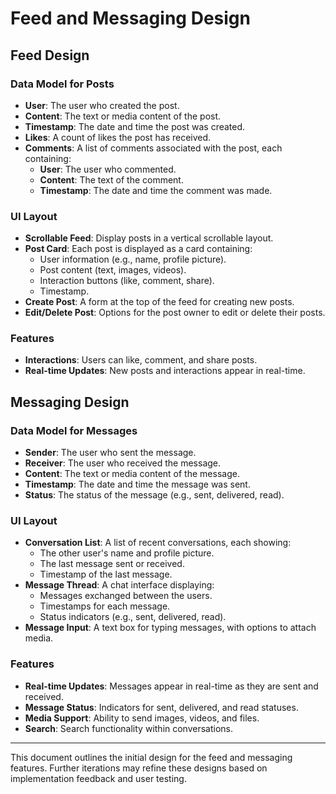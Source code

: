 # Feed and Messaging Design

## Feed Design

### Data Model for Posts
- **User**: The user who created the post.
- **Content**: The text or media content of the post.
- **Timestamp**: The date and time the post was created.
- **Likes**: A count of likes the post has received.
- **Comments**: A list of comments associated with the post, each containing:
  - **User**: The user who commented.
  - **Content**: The text of the comment.
  - **Timestamp**: The date and time the comment was made.

### UI Layout
- **Scrollable Feed**: Display posts in a vertical scrollable layout.
- **Post Card**: Each post is displayed as a card containing:
  - User information (e.g., name, profile picture).
  - Post content (text, images, videos).
  - Interaction buttons (like, comment, share).
  - Timestamp.
- **Create Post**: A form at the top of the feed for creating new posts.
- **Edit/Delete Post**: Options for the post owner to edit or delete their posts.

### Features
- **Interactions**: Users can like, comment, and share posts.
- **Real-time Updates**: New posts and interactions appear in real-time.

## Messaging Design

### Data Model for Messages
- **Sender**: The user who sent the message.
- **Receiver**: The user who received the message.
- **Content**: The text or media content of the message.
- **Timestamp**: The date and time the message was sent.
- **Status**: The status of the message (e.g., sent, delivered, read).

### UI Layout
- **Conversation List**: A list of recent conversations, each showing:
  - The other user's name and profile picture.
  - The last message sent or received.
  - Timestamp of the last message.
- **Message Thread**: A chat interface displaying:
  - Messages exchanged between the users.
  - Timestamps for each message.
  - Status indicators (e.g., sent, delivered, read).
- **Message Input**: A text box for typing messages, with options to attach media.

### Features
- **Real-time Updates**: Messages appear in real-time as they are sent and received.
- **Message Status**: Indicators for sent, delivered, and read statuses.
- **Media Support**: Ability to send images, videos, and files.
- **Search**: Search functionality within conversations.

---

This document outlines the initial design for the feed and messaging features. Further iterations may refine these designs based on implementation feedback and user testing.